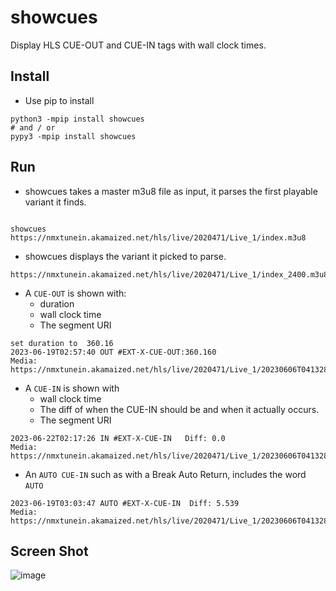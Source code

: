 # showcues
Display HLS CUE-OUT and CUE-IN tags  with wall clock times.

## Install 
* Use pip to install
```rebol
python3 -mpip install showcues 
# and / or 
pypy3 -mpip install showcues
```

## Run 
* showcues takes a master m3u8 file as input, it parses the first playable variant it finds.
```rebol

showcues https://nmxtunein.akamaized.net/hls/live/2020471/Live_1/index.m3u8
```

* showcues displays the variant it picked to parse.
```rebol
https://nmxtunein.akamaized.net/hls/live/2020471/Live_1/index_2400.m3u8
```
* A `CUE-OUT` is shown with:
    * duration
    * wall clock time
    * The segment URI 
```smalltalk
set duration to  360.16
2023-06-19T02:57:40 OUT #EXT-X-CUE-OUT:360.160
Media: https://nmxtunein.akamaized.net/hls/live/2020471/Live_1/20230606T041328/index_375/00093/index_375_01977.ts
```

* A `CUE-IN` is shown with
    * wall clock time
    * The diff of when the CUE-IN should be and when it actually occurs.
    * The segment URI 
```smalltalk
2023-06-22T02:17:26 IN #EXT-X-CUE-IN   Diff: 0.0
Media: https://nmxtunein.akamaized.net/hls/live/2020471/Live_1/20230606T041328/index_2400/00115/index_2400_01720.ts

```
  * An `AUTO CUE-IN` such as with a Break Auto Return, includes the word `AUTO`
```smalltalk
2023-06-19T03:03:47 AUTO #EXT-X-CUE-IN  Diff: 5.539 
Media: https://nmxtunein.akamaized.net/hls/live/2020471/Live_1/20230606T041328/index_375/00094/index_375_00039.ts
```
## Screen Shot
![image](https://github.com/futzu/showcues/assets/52701496/01a59b89-9baa-40a2-86ea-31d39924912f)
